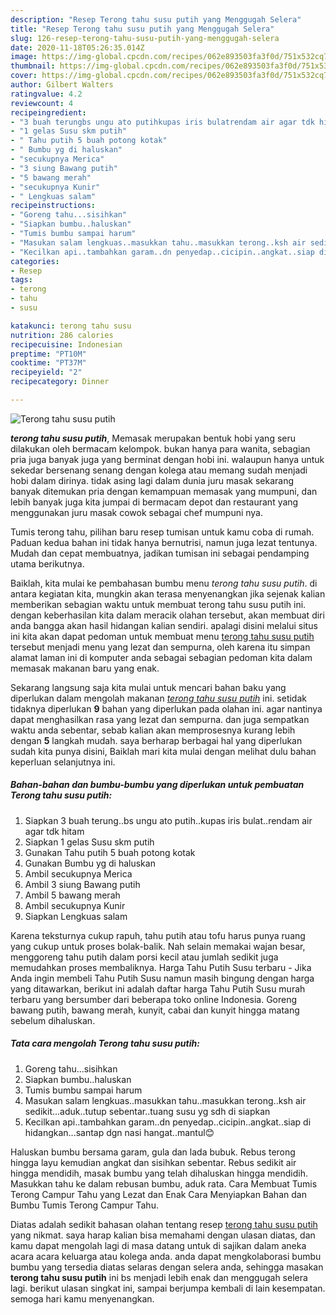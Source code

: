 ```yaml
---
description: "Resep Terong tahu susu putih yang Menggugah Selera"
title: "Resep Terong tahu susu putih yang Menggugah Selera"
slug: 126-resep-terong-tahu-susu-putih-yang-menggugah-selera
date: 2020-11-18T05:26:35.014Z
image: https://img-global.cpcdn.com/recipes/062e893503fa3f0d/751x532cq70/terong-tahu-susu-putih-foto-resep-utama.jpg
thumbnail: https://img-global.cpcdn.com/recipes/062e893503fa3f0d/751x532cq70/terong-tahu-susu-putih-foto-resep-utama.jpg
cover: https://img-global.cpcdn.com/recipes/062e893503fa3f0d/751x532cq70/terong-tahu-susu-putih-foto-resep-utama.jpg
author: Gilbert Walters
ratingvalue: 4.2
reviewcount: 4
recipeingredient:
- "3 buah terungbs ungu ato putihkupas iris bulatrendam air agar tdk hitam"
- "1 gelas Susu skm putih"
- " Tahu putih 5 buah potong kotak"
- " Bumbu yg di haluskan"
- "secukupnya Merica"
- "3 siung Bawang putih"
- "5 bawang merah"
- "secukupnya Kunir"
- " Lengkuas salam"
recipeinstructions:
- "Goreng tahu...sisihkan"
- "Siapkan bumbu..haluskan"
- "Tumis bumbu sampai harum"
- "Masukan salam lengkuas..masukkan tahu..masukkan terong..ksh air sedikit...aduk..tutup sebentar..tuang susu yg sdh di siapkan"
- "Kecilkan api..tambahkan garam..dn penyedap..cicipin..angkat..siap di hidangkan...santap dgn nasi hangat..mantul😊"
categories:
- Resep
tags:
- terong
- tahu
- susu

katakunci: terong tahu susu 
nutrition: 286 calories
recipecuisine: Indonesian
preptime: "PT10M"
cooktime: "PT37M"
recipeyield: "2"
recipecategory: Dinner

---
```



![Terong tahu susu putih](https://img-global.cpcdn.com/recipes/062e893503fa3f0d/751x532cq70/terong-tahu-susu-putih-foto-resep-utama.jpg)

<b><i>terong tahu susu putih</i></b>, Memasak merupakan bentuk hobi yang seru dilakukan oleh bermacam kelompok. bukan hanya para wanita, sebagian pria juga banyak juga yang berminat dengan hobi ini. walaupun hanya untuk sekedar bersenang senang dengan kolega atau memang sudah menjadi hobi dalam dirinya. tidak asing lagi dalam dunia juru masak sekarang banyak ditemukan pria dengan kemampuan memasak yang mumpuni, dan lebih banyak juga kita jumpai di bermacam depot dan restaurant yang menggunakan juru masak cowok sebagai chef mumpuni nya.

Tumis terong tahu, pilihan baru resep tumisan untuk kamu coba di rumah. Paduan kedua bahan ini tidak hanya bernutrisi, namun juga lezat tentunya. Mudah dan cepat membuatnya, jadikan tumisan ini sebagai pendamping utama berikutnya.

Baiklah, kita mulai ke pembahasan bumbu menu <i>terong tahu susu putih</i>. di antara kegiatan kita, mungkin akan terasa menyenangkan jika sejenak kalian memberikan sebagian waktu untuk membuat terong tahu susu putih ini. dengan keberhasilan kita dalam meracik olahan tersebut, akan membuat diri anda bangga akan hasil hidangan kalian sendiri. apalagi disini melalui situs ini kita akan dapat pedoman untuk membuat menu <u>terong tahu susu putih</u> tersebut menjadi menu yang lezat dan sempurna, oleh karena itu simpan alamat laman ini di komputer anda sebagai sebagian pedoman kita dalam memasak makanan baru yang enak.


Sekarang langsung saja kita mulai untuk mencari bahan baku yang diperlukan dalam mengolah makanan <u><i>terong tahu susu putih</i></u> ini. setidak tidaknya diperlukan <b>9</b> bahan yang diperlukan pada olahan ini. agar nantinya dapat menghasilkan rasa yang lezat dan sempurna. dan juga sempatkan waktu anda sebentar, sebab kalian akan memprosesnya kurang lebih dengan <b>5</b> langkah mudah. saya berharap berbagai hal yang diperlukan sudah kita punya disini, Baiklah mari kita mulai dengan melihat dulu bahan keperluan selanjutnya ini.

<!--inarticleads1-->

##### Bahan-bahan dan bumbu-bumbu yang diperlukan untuk pembuatan Terong tahu susu putih:

1. Siapkan 3 buah terung..bs ungu ato putih..kupas iris bulat..rendam air agar tdk hitam
1. Siapkan 1 gelas Susu skm putih
1. Gunakan  Tahu putih 5 buah potong kotak
1. Gunakan  Bumbu yg di haluskan
1. Ambil secukupnya Merica
1. Ambil 3 siung Bawang putih
1. Ambil 5 bawang merah
1. Ambil secukupnya Kunir
1. Siapkan  Lengkuas salam


Karena teksturnya cukup rapuh, tahu putih atau tofu harus punya ruang yang cukup untuk proses bolak-balik. Nah selain memakai wajan besar, menggoreng tahu putih dalam porsi kecil atau jumlah sedikit juga memudahkan proses membaliknya. Harga Tahu Putih Susu terbaru - Jika Anda ingin membeli Tahu Putih Susu namun masih bingung dengan harga yang ditawarkan, berikut ini adalah daftar harga Tahu Putih Susu murah terbaru yang bersumber dari beberapa toko online Indonesia. Goreng bawang putih, bawang merah, kunyit, cabai dan kunyit hingga matang sebelum dihaluskan. 

<!--inarticleads2-->

##### Tata cara mengolah Terong tahu susu putih:

1. Goreng tahu...sisihkan
1. Siapkan bumbu..haluskan
1. Tumis bumbu sampai harum
1. Masukan salam lengkuas..masukkan tahu..masukkan terong..ksh air sedikit...aduk..tutup sebentar..tuang susu yg sdh di siapkan
1. Kecilkan api..tambahkan garam..dn penyedap..cicipin..angkat..siap di hidangkan...santap dgn nasi hangat..mantul😊


Haluskan bumbu bersama garam, gula dan lada bubuk. Rebus terong hingga layu kemudian angkat dan sisihkan sebentar. Rebus sedikit air hingga mendidih, masak bumbu yang telah dihaluskan hingga mendidih. Masukkan tahu ke dalam rebusan bumbu, aduk rata. Cara Membuat Tumis Terong Campur Tahu yang Lezat dan Enak Cara Menyiapkan Bahan dan Bumbu Tumis Terong Campur Tahu. 

Diatas adalah sedikit bahasan olahan tentang resep <u>terong tahu susu putih</u> yang nikmat. saya harap kalian bisa memahami dengan ulasan diatas, dan kamu dapat mengolah lagi di masa datang untuk di sajikan dalam aneka acara acara keluarga atau kolega anda. anda dapat mengkolaborasi bumbu bumbu yang tersedia diatas selaras dengan selera anda, sehingga masakan <b>terong tahu susu putih</b> ini bs menjadi lebih enak dan menggugah selera lagi. berikut ulasan singkat ini, sampai berjumpa kembali di lain kesempatan. semoga hari kamu menyenangkan.
